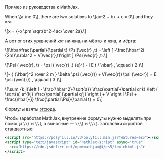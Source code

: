 <script src="https://polyfill.io/v3/polyfill.min.js?features=es6"></script>
<script type="text/javascript" id="MathJax-script" async="true"
  src="https://cdn.jsdelivr.net/npm/mathjax@3/es5/tex-chtml.js">
</script>

Пример из руководства к MathJax.

When \\(a \ne 0\\), there are two solutions to \\(ax^2 + bx + c = 0\\) and they are

\\\[x = {-b \pm \sqrt{b^2-4ac} \over 2a}.\\\]

А вот от этих уравнений [кот](https://absurdopedia.wiki/Кот#.D0.9A.D0.BE.D1.82_.D0.A8.D1.80.D1.91.D0.B4.D0.B8.D0.BD.D0.B3.D0.B5.D1.80.D0.B0) ~~ни жив, ни мёртв,~~ и жив, и мёртв:

\\\[i\hbar\frac{\partial}{\partial t} \Psi(\vec{r} ,t) = \left [ -\frac{\hbar^2}{2m}\nabla^2 + V(\vec{r},t)\right ] \Psi(\vec{r} ,t).\\\]

\\\[\Psi ( \vec{r}, t) = \psi ( \vec{r} \,) {e}^{ - i E t / \hbar} , \qquad ( 2 )\\\]

\\\[- { {\hbar}^2 \over 2 m } \Delta \psi (\vec{r}) + V(\vec{r}) \psi (\vec{r}) = E \psi (\vec{r}) , \qquad ( 3 )\\\]

\\\[\sum_{k,j}\left [ - \frac{\hbar^2}{\sqrt{a}} \frac{\partial}{\partial q^k} \left ( \sqrt{a} a^{kj} \frac{\partial}{\partial q^j} \right ) + V \right ] \Psi + \frac{\hbar}{i} \frac{\partial \Psi}{\partial t} = 0\\\]

Формулы взяты [отсюда](https://ru.wikipedia.org/wiki/Уравнение_Шрёдингера).

Чтобы заработал MathJax, внутренние формулы нужно выделять при помощи `\\(`
и `\\)`, а выносные — `\\\[` и `\\\]`. Заголовки скриптов стандартные:

```xml
<script src="https://polyfill.io/v3/polyfill.min.js?features=es6"></script>
<script type="text/javascript" id="MathJax-script" async="true"
  src="https://cdn.jsdelivr.net/npm/mathjax@3/es5/tex-chtml.js">
</script>
```
